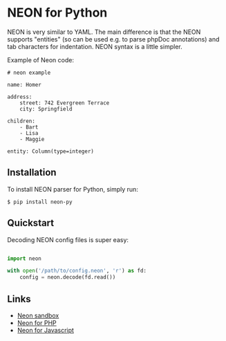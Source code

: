 NEON for Python
===============

NEON is very similar to YAML. The main difference is that the NEON supports "entities" (so can be used e.g. to parse phpDoc annotations) and tab characters for indentation. NEON syntax is a little simpler.

Example of Neon code:

```
# neon example

name: Homer

address:
    street: 742 Evergreen Terrace
    city: Springfield

children:
    - Bart
    - Lisa
    - Maggie

entity: Column(type=integer)
```

Installation
------------

To install NEON parser for Python, simply run:

```
$ pip install neon-py
```

Quickstart
----------

Decoding NEON config files is super easy:

```python

import neon

with open('/path/to/config.neon', 'r') as fd:
    config = neon.decode(fd.read())
```

Links
-----

- [Neon sandbox](http://ne-on.org)
- [Neon for PHP](https://github.com/nette/neon)
- [Neon for Javascript](https://github.com/matej21/neon-js)
